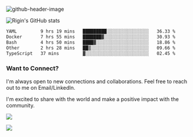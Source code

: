 
![github-header-image](https://github.com/riginoommen/riginoommen/assets/3840244/889cae65-df55-4cda-86cc-bf21bf1f2e96)

![Rigin's GitHub stats](https://github-readme-stats.vercel.app/api?username=riginoommen\&show_icons=true\&show=reviews,discussions_started,discussions_answered,prs_merged,prs_merged_percentage)


<!--START_SECTION:waka-->

```txt
YAML         9 hrs 19 mins   █████████░░░░░░░░░░░░░░░░   36.33 %
Docker       7 hrs 55 mins   ███████▓░░░░░░░░░░░░░░░░░   30.93 %
Bash         4 hrs 50 mins   ████▓░░░░░░░░░░░░░░░░░░░░   18.86 %
Other        2 hrs 28 mins   ██▒░░░░░░░░░░░░░░░░░░░░░░   09.66 %
TypeScript   37 mins         ▓░░░░░░░░░░░░░░░░░░░░░░░░   02.45 %
```

<!--END_SECTION:waka-->

### Want to Connect?

I'm always open to new connections and collaborations. Feel free to reach out to me on Email/LinkedIn.

I'm excited to share with the world and make a positive impact with the community.

![](https://komarev.com/ghpvc/?username=riginoommen)

![](https://hit.yhype.me/github/profile?user_id=3840244)

